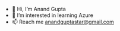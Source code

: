 - 👋 Hi, I’m Anand Gupta
- 👀 I’m interested in learning Azure
- 📫 Reach me anandguptastar@gmail.com

<!---
MrAnand05/MrAnand05 is a ✨ special ✨ repository because its `README.md` (this file) appears on your GitHub profile.
You can click the Preview link to take a look at your changes.
--->
